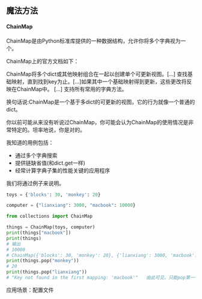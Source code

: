 ## 魔法方法

#### ChainMap

ChainMap是由Python标准库提供的一种数据结构，允许你将多个字典视为一个。

ChainMap上的官方文档如下：

ChainMap将多个dict或其他映射组合在一起以创建单个可更新视图。[…] 查找基础映射，直到找到key为止。[…]如果其中一个基础映射得到更新，这些更改将反映在ChainMap中。 […] 支持所有常用的字典方法。

换句话说:ChainMap是一个基于多dict的可更新的视图，它的行为就像一个普通的dict。

你以前可能从来没有听说过ChainMap，你可能会认为ChainMap的使用情况是非常特定的。坦率地说，你是对的。

我知道的用例包括：
- 通过多个字典搜索
- 提供链缺省值(和dict.get一样)
- 经常计算字典子集的性能关键的应用程序

我们将通过例子来说明。

```python
toys = {'blocks': 30, 'monkey': 20}

computer = {"lianxiang": 3000, "macbook": 10000}

from collections import ChainMap

things = ChainMap(toys, computer)
print(things["macbook"])
print(things)
# 输出
# 10000
# ChainMap({'blocks': 30, 'monkey': 20}, {'lianxiang': 3000, 'macbook': 10000})
print(things.pop("monkey"))
# 20
print(things.pop("lianxiang"))
# "Key not found in the first mapping: 'macbook'"   由此可见，只能pop第一个穿进去的dict
```

应用场景：配置文件